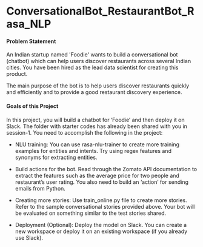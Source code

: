# ConversationalBot_RestaurantBot_Rasa_NLP

#### Problem Statement

An Indian startup named 'Foodie' wants to build a conversational bot (chatbot) which can help users discover restaurants across several Indian cities. You have been hired as the lead data scientist for creating this product.

 

The main purpose of the bot is to help users discover restaurants quickly and efficiently and to provide a good restaurant discovery experience.


#### Goals of this Project

In this project, you will build a chatbot for ‘Foodie’ and then deploy it on Slack. The folder with starter codes has already been shared with you in session-1. You need to accomplish the following in the project:

- NLU training: You can use rasa-nlu-trainer to create more training examples for entities and intents. Try using regex features and synonyms for extracting entities.

- Build actions for the bot. Read through the Zomato API documentation to extract the features such as the average price for two people and restaurant’s user rating. You also need to build an ‘action’ for sending emails from Python.

- Creating more stories: Use train_online.py file to create more stories. Refer to the sample conversational stories provided above.  Your bot will be evaluated on something similar to the test stories shared.

- Deployment (Optional): Deploy the model on Slack. You can create a new workspace or deploy it on an existing workspace (if you already use Slack).
